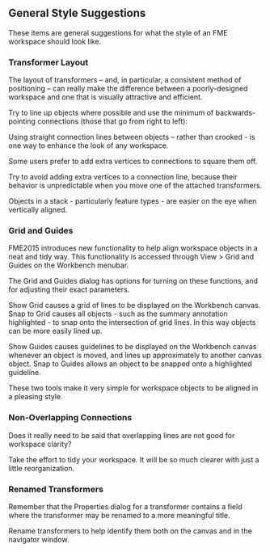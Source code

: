 ## General Style Suggestions ##
These items are general suggestions for what the style of an FME workspace should look like.

### Transformer Layout ###
The layout of transformers – and, in particular, a consistent method of positioning – can really make the difference between a poorly-designed workspace and one that is visually attractive and efficient.

Try to line up objects where possible and use the minimum of backwards-pointing connections (those that go from right to left):

Using straight connection lines between objects – rather than crooked - is one way to enhance the look of any workspace.

Some users prefer to add extra vertices to connections to square them off.

Try to avoid adding extra vertices to a connection line, because their behavior is unpredictable when you move one of the attached transformers.

Objects in a stack - particularly feature types - are easier on the eye when vertically aligned.


### Grid and Guides ###
FME2015 introduces new functionality to help align workspace objects in a neat and tidy way. This functionality is accessed through View > Grid and Guides on the Workbench menubar.

The Grid and Guides dialog has options for turning on these functions, and for adjusting their exact parameters.

Show Grid causes a grid of lines to be displayed on the Workbench canvas. Snap to Grid causes all objects - such as the summary annotation highlighted - to snap onto the intersection of grid lines. In this way objects can be more easily lined up.

Show Guides causes guidelines to be displayed on the Workbench canvas whenever an object is moved, and lines up approximately to another canvas object. Snap to Guides allows an object to be snapped onto a highlighted guideline.

These two tools make it very simple for workspace objects to be aligned in a pleasing style.



### Non-Overlapping Connections ###
Does it really need to be said that overlapping lines are not good for workspace clarity?

Take the effort to tidy your workspace. It will be so much clearer with just a little reorganization.


### Renamed Transformers ###
Remember that the Properties dialog for a transformer contains a field where the transformer may be renamed to a more meaningful title.

Rename transformers to help identify them both on the canvas and in the navigator window.

